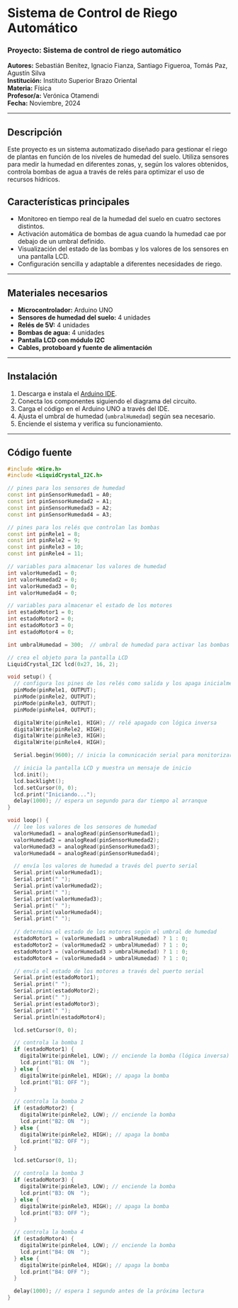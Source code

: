 # Sistema de Control de Riego Automático  

### **Proyecto:** Sistema de control de riego automático  
**Autores:** Sebastián Benítez, Ignacio Fianza, Santiago Figueroa, Tomás Paz, Agustín Silva  
**Institución:** Instituto Superior Brazo Oriental  
**Materia:** Física  
**Profesor/a:** Verónica Otamendi  
**Fecha:** Noviembre, 2024  

---

## Descripción  
Este proyecto es un sistema automatizado diseñado para gestionar el riego de plantas en función de los niveles de humedad del suelo. Utiliza sensores para medir la humedad en diferentes zonas, y, según los valores obtenidos, controla bombas de agua a través de relés para optimizar el uso de recursos hídricos.

## Características principales  
- Monitoreo en tiempo real de la humedad del suelo en cuatro sectores distintos.  
- Activación automática de bombas de agua cuando la humedad cae por debajo de un umbral definido.  
- Visualización del estado de las bombas y los valores de los sensores en una pantalla LCD.  
- Configuración sencilla y adaptable a diferentes necesidades de riego.  

---

## Materiales necesarios  
- **Microcontrolador:** Arduino UNO  
- **Sensores de humedad del suelo:** 4 unidades  
- **Relés de 5V:** 4 unidades  
- **Bombas de agua:** 4 unidades  
- **Pantalla LCD con módulo I2C**  
- **Cables, protoboard y fuente de alimentación**  

---

## Instalación  
1. Descarga e instala el [Arduino IDE](https://www.arduino.cc/en/software).  
2. Conecta los componentes siguiendo el diagrama del circuito.  
3. Carga el código en el Arduino UNO a través del IDE.  
4. Ajusta el umbral de humedad (`umbralHumedad`) según sea necesario.  
5. Enciende el sistema y verifica su funcionamiento.  

---

## Código fuente  
```cpp
#include <Wire.h>
#include <LiquidCrystal_I2C.h>

// pines para los sensores de humedad
const int pinSensorHumedad1 = A0;
const int pinSensorHumedad2 = A1;
const int pinSensorHumedad3 = A2;
const int pinSensorHumedad4 = A3;

// pines para los relés que controlan las bombas
const int pinRele1 = 8;
const int pinRele2 = 9;
const int pinRele3 = 10;
const int pinRele4 = 11;

// variables para almacenar los valores de humedad
int valorHumedad1 = 0;
int valorHumedad2 = 0;
int valorHumedad3 = 0;
int valorHumedad4 = 0;

// variables para almacenar el estado de los motores
int estadoMotor1 = 0;
int estadoMotor2 = 0;
int estadoMotor3 = 0;
int estadoMotor4 = 0;

int umbralHumedad = 300;  // umbral de humedad para activar las bombas

// crea el objeto para la pantalla LCD
LiquidCrystal_I2C lcd(0x27, 16, 2);

void setup() {
  // configura los pines de los relés como salida y los apaga inicialmente
  pinMode(pinRele1, OUTPUT);
  pinMode(pinRele2, OUTPUT);
  pinMode(pinRele3, OUTPUT);
  pinMode(pinRele4, OUTPUT);

  digitalWrite(pinRele1, HIGH); // relé apagado con lógica inversa
  digitalWrite(pinRele2, HIGH);
  digitalWrite(pinRele3, HIGH);
  digitalWrite(pinRele4, HIGH);

  Serial.begin(9600); // inicia la comunicación serial para monitorizar valores

  // inicia la pantalla LCD y muestra un mensaje de inicio
  lcd.init();
  lcd.backlight();
  lcd.setCursor(0, 0);
  lcd.print("Iniciando...");
  delay(1000); // espera un segundo para dar tiempo al arranque
}

void loop() {
  // lee los valores de los sensores de humedad
  valorHumedad1 = analogRead(pinSensorHumedad1);
  valorHumedad2 = analogRead(pinSensorHumedad2);
  valorHumedad3 = analogRead(pinSensorHumedad3);
  valorHumedad4 = analogRead(pinSensorHumedad4);

  // envía los valores de humedad a través del puerto serial
  Serial.print(valorHumedad1);
  Serial.print(" ");
  Serial.print(valorHumedad2);
  Serial.print(" ");
  Serial.print(valorHumedad3);
  Serial.print(" ");
  Serial.print(valorHumedad4);
  Serial.print(" ");
  
  // determina el estado de los motores según el umbral de humedad
  estadoMotor1 = (valorHumedad1 > umbralHumedad) ? 1 : 0;
  estadoMotor2 = (valorHumedad2 > umbralHumedad) ? 1 : 0;
  estadoMotor3 = (valorHumedad3 > umbralHumedad) ? 1 : 0;
  estadoMotor4 = (valorHumedad4 > umbralHumedad) ? 1 : 0;

  // envía el estado de los motores a través del puerto serial
  Serial.print(estadoMotor1);
  Serial.print(" ");
  Serial.print(estadoMotor2);
  Serial.print(" ");
  Serial.print(estadoMotor3);
  Serial.print(" ");
  Serial.println(estadoMotor4);

  lcd.setCursor(0, 0);

  // controla la bomba 1
  if (estadoMotor1) {
    digitalWrite(pinRele1, LOW); // enciende la bomba (lógica inversa)
    lcd.print("B1: ON  ");
  } else {
    digitalWrite(pinRele1, HIGH); // apaga la bomba
    lcd.print("B1: OFF ");
  }

  // controla la bomba 2
  if (estadoMotor2) {
    digitalWrite(pinRele2, LOW); // enciende la bomba
    lcd.print("B2: ON  ");
  } else {
    digitalWrite(pinRele2, HIGH); // apaga la bomba
    lcd.print("B2: OFF ");
  }

  lcd.setCursor(0, 1);

  // controla la bomba 3
  if (estadoMotor3) {
    digitalWrite(pinRele3, LOW); // enciende la bomba
    lcd.print("B3: ON  ");
  } else {
    digitalWrite(pinRele3, HIGH); // apaga la bomba
    lcd.print("B3: OFF ");
  }

  // controla la bomba 4
  if (estadoMotor4) {
    digitalWrite(pinRele4, LOW); // enciende la bomba
    lcd.print("B4: ON  ");
  } else {
    digitalWrite(pinRele4, HIGH); // apaga la bomba
    lcd.print("B4: OFF ");
  }

  delay(1000); // espera 1 segundo antes de la próxima lectura
}
